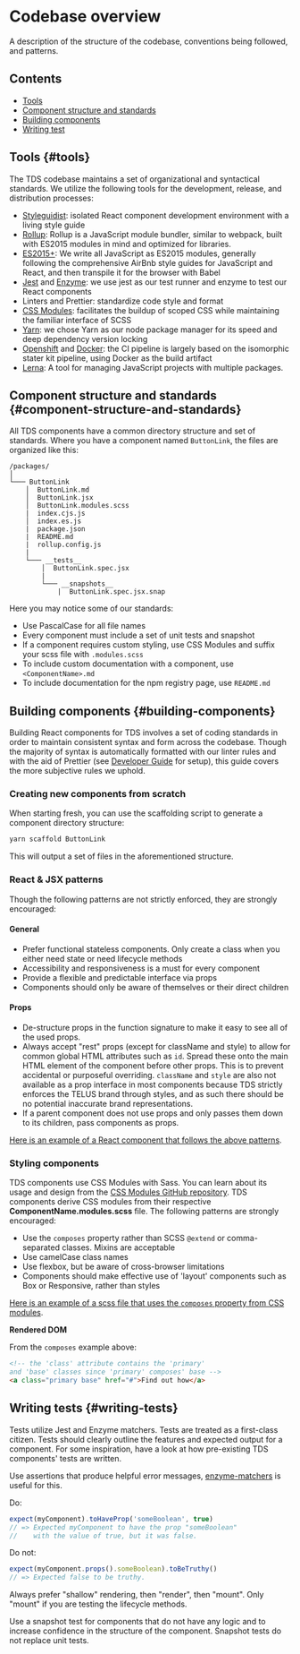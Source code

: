 # Codebase overview

A description of the structure of the codebase, conventions being followed, and patterns.

## Contents

* [Tools](#tools)
* [Component structure and standards](#component-structure-and-standards)
* [Building components](#building-components)
* [Writing test](#writing-tests)

## Tools {#tools}

The TDS codebase maintains a set of organizational and syntactical standards.
We utilize the following tools for the development, release, and distribution processes:

* [Styleguidist](https://react-styleguidist.js.org/): isolated React component development environment with a
  living style guide
* [Rollup](https://rollupjs.org/): Rollup is a JavaScript module bundler, similar to webpack, built with ES2015 modules
  in mind and optimized for libraries.
* [ES2015+](https://github.com/lukehoban/es6features): We write all JavaScript as ES2015 modules, generally following
  the comprehensive AirBnb style guides for JavaScript and React, and then transpile it for the browser with Babel
* [Jest](https://facebook.github.io/jest/) and [Enzyme](https://github.com/blainekasten/enzyme-matchers):
  we use jest as our test runner and enzyme to test our React components
* Linters and Prettier: standardize code style and format
* [CSS Modules](https://github.com/css-modules/css-modules): facilitates the buildup of scoped
  CSS while maintaining the familiar interface of SCSS
* [Yarn](https://yarnpkg.com/en/): we chose Yarn as our node package
  manager for its speed and deep dependency version locking
* [Openshift](https://www.openshift.com/) and [Docker](https://www.docker.com/): the CI pipeline is largely
  based on the isomorphic stater kit pipeline, using Docker as the build artifact
* [Lerna](https://lernajs.io/): A tool for managing JavaScript projects with multiple packages.

## Component structure and standards {#component-structure-and-standards}

All TDS components have a common directory structure and set of standards. Where you have a
component named `ButtonLink`, the files are organized like this:

```
/packages/
│
└─── ButtonLink
    │  ButtonLink.md
    │  ButtonLink.jsx
    │  ButtonLink.modules.scss
    |  index.cjs.js
    │  index.es.js
    |  package.json
    |  README.md
    |  rollup.config.js
    |
    └─── __tests__
        │  ButtonLink.spec.jsx
        |
        └─── __snapshots__
            |  ButtonLink.spec.jsx.snap
```

Here you may notice some of our standards:

* Use PascalCase for all file names
* Every component must include a set of unit tests and snapshot
* If a component requires custom styling, use CSS Modules and suffix your scss file with `.modules.scss`
* To include custom documentation with a component, use `<ComponentName>.md`
* To include documentation for the npm registry page, use `README.md`

## Building components {#building-components}

Building React components for TDS involves a set of coding standards in order to maintain consistent syntax
and form across the codebase. Though the majority of syntax is automatically formatted with our linter rules and
with the aid of Prettier (see [Developer Guide](./contributing/developer-guide.md) for setup), this guide covers
the more subjective rules we uphold.

### Creating new components from scratch

When starting fresh, you can use the scaffolding script to generate a component directory structure:

```sh
yarn scaffold ButtonLink
```

This will output a set of files in the aforementioned structure.

### React &amp; JSX patterns

Though the following patterns are not strictly enforced, they are strongly encouraged:

#### General

* Prefer functional stateless components. Only create a class when you either need state or need lifecycle methods
* Accessibility and responsiveness is a must for every component
* Provide a flexible and predictable interface via props
* Components should only be aware of themselves or their direct children

#### Props

* De-structure props in the function signature to make it easy to see all of the used props.
* Always accept "rest" props (except for className and style) to allow for common global HTML attributes such as `id`.
  Spread these onto the main HTML element of the component before other props. This is to prevent accidental or
  purposeful overriding. `className` and `style` are also not available as a prop interface in most components because
  TDS strictly enforces the TELUS brand through styles, and as such there should be no potential inaccurate brand
  representations.
* If a parent component does not use props and only passes them down to its children, pass components as props.

[Here is an example of a React component that follows the above patterns](https://github.com/telusdigital/tds/blob/309271bff529a690532b781e4b3dd26939642f37/src/components/Link/ButtonLink/ButtonLink.jsx).

### Styling components

TDS components use CSS Modules with Sass. You can learn about its usage and design from the
[CSS Modules GitHub repository](https://github.com/css-modules/css-modules). TDS components derive CSS modules from
their respective **ComponentName.modules.scss** file. The following patterns are strongly encouraged:

* Use the `composes` property rather than SCSS `@extend` or comma-separated classes. Mixins are acceptable
* Use camelCase class names
* Use flexbox, but be aware of cross-browser limitations
* Components should make effective use of 'layout' components such as Box or Responsive, rather than styles

[Here is an example of a scss file that uses the `composes` property from CSS modules](https://github.com/telusdigital/tds/blob/309271bff529a690532b781e4b3dd26939642f37/src/components/Link/ButtonLink/ButtonLink.modules.scss).

**Rendered DOM**

From the `composes` example above:

```html
<!-- the 'class' attribute contains the 'primary'
and 'base' classes since 'primary' composes' base -->
<a class="primary base" href="#">Find out how</a>
```

## Writing tests {#writing-tests}

Tests utilize Jest and Enzyme matchers. Tests are treated as a first-class citizen. Tests
should clearly outline the features and expected output for a component. For some inspiration, have a look at how
pre-existing TDS components' tests are written.

Use assertions that produce helpful error messages, [enzyme-matchers](https://github.com/blainekasten/enzyme-matchers) is useful for this.

Do:

```js
expect(myComponent).toHaveProp('someBoolean', true)
// => Expected myComponent to have the prop "someBoolean"
//    with the value of true, but it was false.
```

Do not:

```js
expect(myComponent.props().someBoolean).toBeTruthy()
// => Expected false to be truthy.
```

Always prefer "shallow" rendering, then "render", then "mount". Only "mount" if you are testing the lifecycle methods.

Use a snapshot test for components that do not have any logic and to increase confidence in the structure of the
component. Snapshot tests do not replace unit tests.
